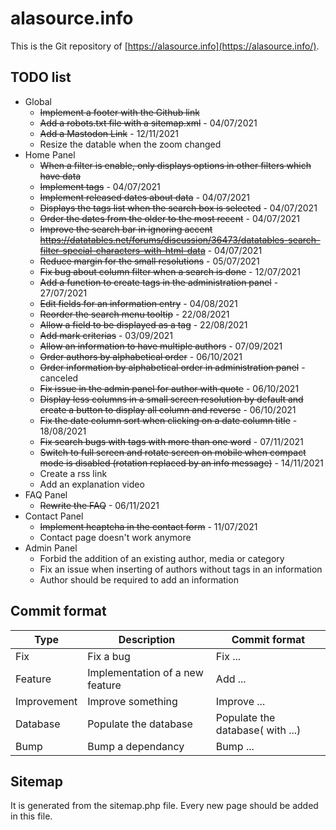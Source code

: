 
# alasource.info

This is the Git repository of [https://alasource.info](https://alasource.info/).

## TODO list

- Global
  - ~~Implement a footer with the Github link~~
  - ~~Add a robots.txt file with a sitemap.xml~~ - 04/07/2021
  - ~~Add a Mastodon Link~~ - 12/11/2021
  - Resize the datable when the zoom changed
- Home Panel
  - ~~When a filter is enable, only displays options in other filters which have data~~
  - ~~Implement tags~~ - 04/07/2021
  - ~~Implement released dates about data~~ - 04/07/2021
  - ~~Displays the tags list when the search box is selected~~ - 04/07/2021
  - ~~Order the dates from the older to the most recent~~ - 04/07/2021
  - ~~Improve the search bar in ignoring accent https://datatables.net/forums/discussion/36473/datatables-search-filter-special-characters-with-html-data~~ - 04/07/2021
  - ~~Reduce margin for the small resolutions~~ - 05/07/2021
  - ~~Fix bug about column filter when a search is done~~ - 12/07/2021
  - ~~Add a function to create tags in the administration panel~~ - 27/07/2021
  - ~~Edit fields for an information entry~~ - 04/08/2021
  - ~~Reorder the search menu tooltip~~ - 22/08/2021
  - ~~Allow a field to be displayed as a tag~~ - 22/08/2021
  - ~~Add mark criterias~~ - 03/09/2021
  - ~~Allow an information to have multiple authors~~ - 07/09/2021
  - ~~Order authors by alphabetical order~~ - 06/10/2021
  - ~~Order information by alphabetical order in administration panel~~ - canceled
  - ~~Fix issue in the admin panel for author with quote~~ - 06/10/2021
  - ~~Display less columns in a small screen resolution by default and create a button to display all column and reverse~~ - 06/10/2021
  - ~~Fix the date column sort when clicking on a date column title~~ - 18/08/2021
  - ~~Fix search bugs with tags with more than one word~~ - 07/11/2021
  - ~~Switch to full screen and rotate screen on mobile when compact mode is disabled (rotation replaced by an info message)~~ - 14/11/2021
  - Create a rss link
  - Add an explanation video
- FAQ Panel
  - ~~Rewrite the FAQ~~ - 06/11/2021
- Contact Panel
  - ~~Implement hcaptcha in the contact form~~ - 11/07/2021
  - Contact page doesn't work anymore
- Admin Panel
  - Forbid the addition of an existing author, media or category
  - Fix an issue when inserting of authors without tags in an information
  - Author should be required to add an information

## Commit format

|Type|Description|Commit format|
|----|-----------|-------------|
|Fix|Fix a bug|Fix ...|
|Feature|Implementation of a new feature|Add ...|
|Improvement|Improve something|Improve ...|
|Database|Populate the database|Populate the database( with ...)|
|Bump|Bump a dependancy|Bump ...|

## Sitemap

It is generated from the sitemap.php file. Every new page should be added in this file.
